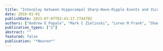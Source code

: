 ```yaml
---
title: "Interplay between Hippocampal Sharp-Wave-Ripple Events and Vicarious Trial and Error Behaviors in Decision Making"
date: 2016-01-01
publishDate: 2023-07-07T02:43:17.774479Z
authors: ["Andrew E Papale", "Mark C Zielinski", "Loren M Frank", "Shantanu P Jadhav", "A David Redish"]
publication_types: ["2"]
abstract: ""
featured: false
publication: "*Neuron*"
---
```


